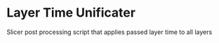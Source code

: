 # Layer Time Unificater
 Slicer post processing script that applies passed layer time to all layers
